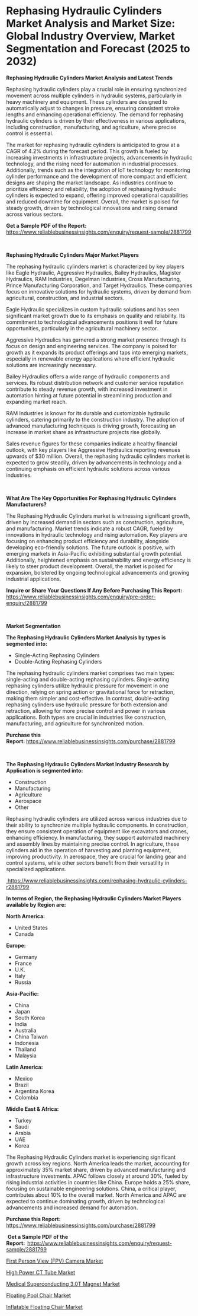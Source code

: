 <p><h1>Rephasing Hydraulic Cylinders Market Analysis and Market Size: Global Industry Overview, Market Segmentation and Forecast (2025 to 2032)</h1></p><p><strong>Rephasing Hydraulic Cylinders Market Analysis and Latest Trends</strong></p>
<p><p>Rephasing hydraulic cylinders play a crucial role in ensuring synchronized movement across multiple cylinders in hydraulic systems, particularly in heavy machinery and equipment. These cylinders are designed to automatically adjust to changes in pressure, ensuring consistent stroke lengths and enhancing operational efficiency. The demand for rephasing hydraulic cylinders is driven by their effectiveness in various applications, including construction, manufacturing, and agriculture, where precise control is essential.</p><p>The market for rephasing hydraulic cylinders is anticipated to grow at a CAGR of 4.2% during the forecast period. This growth is fueled by increasing investments in infrastructure projects, advancements in hydraulic technology, and the rising need for automation in industrial processes. Additionally, trends such as the integration of IoT technology for monitoring cylinder performance and the development of more compact and efficient designs are shaping the market landscape. As industries continue to prioritize efficiency and reliability, the adoption of rephasing hydraulic cylinders is expected to expand, offering improved operational capabilities and reduced downtime for equipment. Overall, the market is poised for steady growth, driven by technological innovations and rising demand across various sectors.</p></p>
<p><strong>Get a Sample PDF of the Report:&nbsp;</strong> <a href="https://www.reliablebusinessinsights.com/enquiry/request-sample/2881799?utm_campaign=84&utm_medium=2&utm_source=Github&utm_content=ia&utm_term=12032025&utm_id=rephasing-hydraulic-cylinders">https://www.reliablebusinessinsights.com/enquiry/request-sample/2881799</a></p>
<p>&nbsp;</p>
<p><strong>Rephasing Hydraulic Cylinders Major Market Players</strong></p>
<p><p>The rephasing hydraulic cylinders market is characterized by key players like Eagle Hydraulic, Aggressive Hydraulics, Bailey Hydraulics, Magister Hydraulics, RAM Industries, Degelman Industries, Cross Manufacturing, Prince Manufacturing Corporation, and Target Hydraulics. These companies focus on innovative solutions for hydraulic systems, driven by demand from agricultural, construction, and industrial sectors.</p><p>Eagle Hydraulic specializes in custom hydraulic solutions and has seen significant market growth due to its emphasis on quality and reliability. Its commitment to technological advancements positions it well for future opportunities, particularly in the agricultural machinery sector.</p><p>Aggressive Hydraulics has garnered a strong market presence through its focus on design and engineering services. The company is poised for growth as it expands its product offerings and taps into emerging markets, especially in renewable energy applications where efficient hydraulic solutions are increasingly necessary.</p><p>Bailey Hydraulics offers a wide range of hydraulic components and services. Its robust distribution network and customer service reputation contribute to steady revenue growth, with increased investment in automation hinting at future potential in streamlining production and expanding market reach.</p><p>RAM Industries is known for its durable and customizable hydraulic cylinders, catering primarily to the construction industry. The adoption of advanced manufacturing techniques is driving growth, forecasting an increase in market share as infrastructure projects rise globally.</p><p>Sales revenue figures for these companies indicate a healthy financial outlook, with key players like Aggressive Hydraulics reporting revenues upwards of $30 million. Overall, the rephasing hydraulic cylinders market is expected to grow steadily, driven by advancements in technology and a continuing emphasis on efficient hydraulic solutions across various industries.</p></p>
<p>&nbsp;</p>
<p><strong>What Are The Key Opportunities For Rephasing Hydraulic Cylinders Manufacturers?</strong></p>
<p><p>The Rephasing Hydraulic Cylinders market is witnessing significant growth, driven by increased demand in sectors such as construction, agriculture, and manufacturing. Market trends indicate a robust CAGR, fueled by innovations in hydraulic technology and rising automation. Key players are focusing on enhancing product efficiency and durability, alongside developing eco-friendly solutions. The future outlook is positive, with emerging markets in Asia-Pacific exhibiting substantial growth potential. Additionally, heightened emphasis on sustainability and energy efficiency is likely to steer product development. Overall, the market is poised for expansion, bolstered by ongoing technological advancements and growing industrial applications.</p></p>
<p><strong>Inquire or Share Your Questions If Any Before Purchasing This Report:</strong> <a href="https://www.reliablebusinessinsights.com/enquiry/pre-order-enquiry/2881799?utm_campaign=84&utm_medium=2&utm_source=Github&utm_content=ia&utm_term=12032025&utm_id=rephasing-hydraulic-cylinders">https://www.reliablebusinessinsights.com/enquiry/pre-order-enquiry/2881799</a></p>
<p>&nbsp;</p>
<p><strong>Market Segmentation</strong></p>
<p><strong>The Rephasing Hydraulic Cylinders Market Analysis by types is segmented into:</strong></p>
<p><ul><li>Single-Acting Rephasing Cylinders</li><li>Double-Acting Rephasing Cylinders</li></ul></p>
<p><p>The rephasing hydraulic cylinders market comprises two main types: single-acting and double-acting rephasing cylinders. Single-acting rephasing cylinders utilize hydraulic pressure for movement in one direction, relying on spring action or gravitational force for retraction, making them simpler and cost-effective. In contrast, double-acting rephasing cylinders use hydraulic pressure for both extension and retraction, allowing for more precise control and power in various applications. Both types are crucial in industries like construction, manufacturing, and agriculture for synchronized motion.</p></p>
<p><strong>Purchase this Report:&nbsp;</strong><a href="https://www.reliablebusinessinsights.com/purchase/2881799?utm_campaign=84&utm_medium=2&utm_source=Github&utm_content=ia&utm_term=12032025&utm_id=rephasing-hydraulic-cylinders">https://www.reliablebusinessinsights.com/purchase/2881799</a></p>
<p>&nbsp;</p>
<p><strong>The Rephasing Hydraulic Cylinders Market Industry Research by Application is segmented into:</strong></p>
<p><ul><li>Construction</li><li>Manufacturing</li><li>Agriculture</li><li>Aerospace</li><li>Other</li></ul></p>
<p><p>Rephasing hydraulic cylinders are utilized across various industries due to their ability to synchronize multiple hydraulic components. In construction, they ensure consistent operation of equipment like excavators and cranes, enhancing efficiency. In manufacturing, they support automated machinery and assembly lines by maintaining precise control. In agriculture, these cylinders aid in the operation of harvesting and planting equipment, improving productivity. In aerospace, they are crucial for landing gear and control systems, while other sectors benefit from their versatility in specialized applications.</p></p>
<p><a href="https://www.reliablebusinessinsights.com/rephasing-hydraulic-cylinders-r2881799?utm_campaign=84&utm_medium=2&utm_source=Github&utm_content=ia&utm_term=12032025&utm_id=rephasing-hydraulic-cylinders">&nbsp;https://www.reliablebusinessinsights.com/rephasing-hydraulic-cylinders-r2881799</a></p>
<p><strong>In terms of Region, the Rephasing Hydraulic Cylinders Market Players available by Region are:</strong></p>
<p>
    <p> <strong> North America: </strong>
        <ul>
            <li>United States</li>
            <li>Canada</li>
        </ul>
        </p> 
    <p> <strong> Europe: </strong>
        <ul>
            <li>Germany</li>
            <li>France</li>
            <li>U.K.</li>
            <li>Italy</li>
            <li>Russia</li>
        </ul>
        </p> 
    <p> <strong> Asia-Pacific: </strong>
        <ul>
            <li>China</li>
            <li>Japan</li>
            <li>South Korea</li>
            <li>India</li>
            <li>Australia</li>
            <li>China Taiwan</li>
            <li>Indonesia</li>
            <li>Thailand</li>
            <li>Malaysia</li>
        </ul>
        </p> 
    <p> <strong> Latin America: </strong>
        <ul>
            <li>Mexico</li>
            <li>Brazil</li>
            <li>Argentina Korea</li>
            <li>Colombia</li>
        </ul>
        </p> 
    <p> <strong> Middle East & Africa: </strong>
        <ul>
            <li>Turkey</li>
            <li>Saudi</li>
            <li>Arabia</li>
            <li>UAE</li>
            <li>Korea</li>
        </ul>
    </p>
    </p>
<p><p>The Rephasing Hydraulic Cylinders market is experiencing significant growth across key regions. North America leads the market, accounting for approximately 35% market share, driven by advanced manufacturing and infrastructure investments. APAC follows closely at around 30%, fueled by rising industrial activities in countries like China. Europe holds a 25% share, focusing on sustainable engineering solutions. China, a critical player, contributes about 10% to the overall market. North America and APAC are expected to continue dominating growth, driven by technological advancements and increased demand for automation.</p></p>
<p><strong>Purchase this Report: </strong><a href="https://www.reliablebusinessinsights.com/purchase/2881799?utm_campaign=84&utm_medium=2&utm_source=Github&utm_content=ia&utm_term=12032025&utm_id=rephasing-hydraulic-cylinders">https://www.reliablebusinessinsights.com/purchase/2881799</a></p>
<p>&nbsp;<strong>Get a Sample PDF of the Report:&nbsp;&nbsp;</strong><a href="https://www.reliablebusinessinsights.com/enquiry/request-sample/2881799?utm_campaign=84&utm_medium=2&utm_source=Github&utm_content=ia&utm_term=12032025&utm_id=rephasing-hydraulic-cylinders">https://www.reliablebusinessinsights.com/enquiry/request-sample/2881799</a></p>
<p><strong></strong></p>
<p><p><a href="https://github.com/aiamekar/Market-Research-Report-List-1/blob/main/first-person-view-fpv-camera-market.md?utm_campaign=84&utm_medium=2&utm_source=Github&utm_content=ia&utm_term=12032025&utm_id=rephasing-hydraulic-cylinders">First Person View (FPV) Camera Market</a></p><p><a href="https://github.com/gilerzelko7a/Market-Research-Report-List-1/blob/main/high-power-ct-tube-market.md?utm_campaign=84&utm_medium=2&utm_source=Github&utm_content=ia&utm_term=12032025&utm_id=rephasing-hydraulic-cylinders">High Power CT Tube Market</a></p><p><a href="https://github.com/boudykodumi/Market-Research-Report-List-1/blob/main/medical-superconducting-30t-magnet-market.md?utm_campaign=84&utm_medium=2&utm_source=Github&utm_content=ia&utm_term=12032025&utm_id=rephasing-hydraulic-cylinders">Medical Superconducting 3.0T Magnet Market</a></p><p><a href="https://github.com/ummulmzu/Market-Research-Report-List-1/blob/main/floating-pool-chair-market.md?utm_campaign=84&utm_medium=2&utm_source=Github&utm_content=ia&utm_term=12032025&utm_id=rephasing-hydraulic-cylinders">Floating Pool Chair Market</a></p><p><a href="https://github.com/nwokechock6s/Market-Research-Report-List-1/blob/main/inflatable-floating-chair-market.md?utm_campaign=84&utm_medium=2&utm_source=Github&utm_content=ia&utm_term=12032025&utm_id=rephasing-hydraulic-cylinders">Inflatable Floating Chair Market</a></p></p>